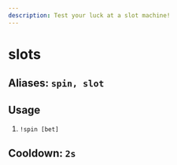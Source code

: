 ```yaml
---
description: Test your luck at a slot machine!
---
```


# slots

## Aliases: `spin, slot`

## Usage

1. `!spin [bet]`

## Cooldown: `2s`

